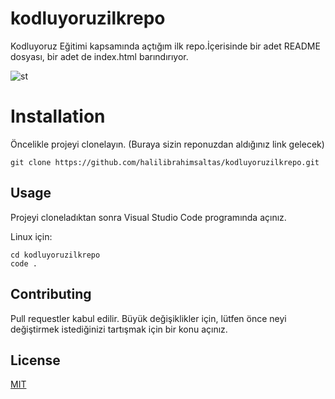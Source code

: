 # kodluyoruzilkrepo
Kodluyoruz Eğitimi kapsamında açtığım ilk repo.İçerisinde bir adet README dosyası, bir adet de index.html barındırıyor.

![st](https://github.com/user-attachments/assets/afa1ddb3-9d3b-4faf-9bed-3b9511aa95a2)

# Installation


Öncelikle projeyi clonelayın. (Buraya sizin reponuzdan aldığınız link gelecek)


````
git clone https://github.com/halilibrahimsaltas/kodluyoruzilkrepo.git
````

## Usage

Projeyi cloneladıktan sonra Visual Studio Code programında açınız.

Linux için:

````
cd kodluyoruzilkrepo
code .
````

## Contributing

Pull requestler kabul edilir. Büyük değişiklikler için, lütfen önce neyi değiştirmek istediğinizi tartışmak için bir konu açınız.

## License

[MIT](https://choosealicense.com/licenses/mit/)
